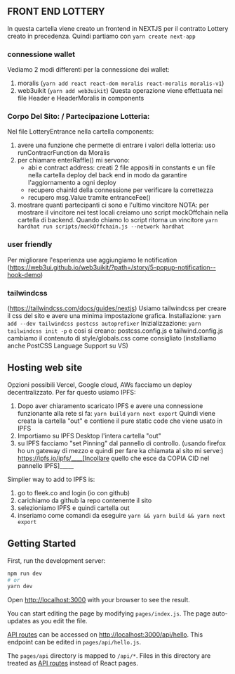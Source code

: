 ## FRONT END LOTTERY
In questa cartella viene creato un frontend in NEXTJS per il contratto Lottery creato in precedenza. Quindi partiamo con ```yarn create next-app```

### connessione wallet
Vediamo 2 modi differenti per la connessione dei wallet: 
1. moralis (```yarn add react react-dom moralis react-moralis moralis-v1```)
2. web3uikit (```yarn add web3uikit```)
Questa operazione viene effettuata nei file Header e HeaderMoralis in components

### Corpo Del Sito: / Partecipazione Lotteria: 
Nel file LotteryEntrance nella cartella components:
1. avere una funzione che permette di entrare i valori della lotteria: uso runContracrFunction da Moralis
2. per chiamare enterRaffle() mi servono:
    - abi e contract address: creati 2 file appositi in constants e un file nella cartella deploy del back end in modo da garantire l'aggiornamento a ogni deploy
    - recupero chainId della connessione per verificare la correttezza
    - recupero msg.Value tramite entranceFee()
3. mostrare quanti partecipanti ci sono e l'ultimo vincitore
NOTA: per mostrare il vincitore nei test locali creiamo uno script mockOffchain nella cartella di backend. Quando chiamo lo script ritorna un vincitore ```yarn hardhat run scripts/mockOffchain.js --network hardhat```

### user friendly
Per migliorare l'esperienza use aggiungiamo le notification (https://web3ui.github.io/web3uikit/?path=/story/5-popup-notification--hook-demo)

### tailwindcss
(https://tailwindcss.com/docs/guides/nextjs)
Usiamo tailwindcss per creare il css del sito e avere una minima impostazione grafica.
Installazione: ```yarn add --dev tailwindcss postcss autoprefixer```
Inizializzazione: ```yarn tailwindcss init -p``` e cosi si creano: postcss.config.js e tailwind.config.js
cambiamo il contenuto di style/globals.css come consigliato
(installiamo anche PostCSS Language Support su VS)

## Hosting web site
Opzioni possibili Vercel, Google cloud, AWs facciamo un deploy decentralizzato.
Per far questo usiamo IPFS:
1. Dopo aver chiaramento scaricato IPFS e avere una connessione funzionante alla rete si fa:
    ``` yarn build ```
    ``` yarn next export ```
    Quindi viene creata la cartella "out" e contiene il pure static code che viene usato in IPFS
2. Importiamo su IPFS Desktop l'intera cartella "out"
3. su IPFS facciamo "set Pinning" dal pannello di controllo.
(usando firefox ho un gateway di mezzo e quindi per fare ka chiamata al sito mi serve:)
https://ipfs.io/ipfs/____[Incollare quello che esce da COPIA CID nel pannello IPFS]_____ 

Simplier way to add to IPFS is:
1. go to fleek.co and login (io con github)
2. carichiamo da github la repo contenente il sito
3. selezioniamo IPFS e quindi cartella out 
4. inseriamo come comandi da eseguire ``` yarn && yarn build && yarn next export ```


## Getting Started
First, run the development server:
```bash
npm run dev
# or
yarn dev
```

Open [http://localhost:3000](http://localhost:3000) with your browser to see the result.

You can start editing the page by modifying `pages/index.js`. The page auto-updates as you edit the file.

[API routes](https://nextjs.org/docs/api-routes/introduction) can be accessed on [http://localhost:3000/api/hello](http://localhost:3000/api/hello). This endpoint can be edited in `pages/api/hello.js`.

The `pages/api` directory is mapped to `/api/*`. Files in this directory are treated as [API routes](https://nextjs.org/docs/api-routes/introduction) instead of React pages.
